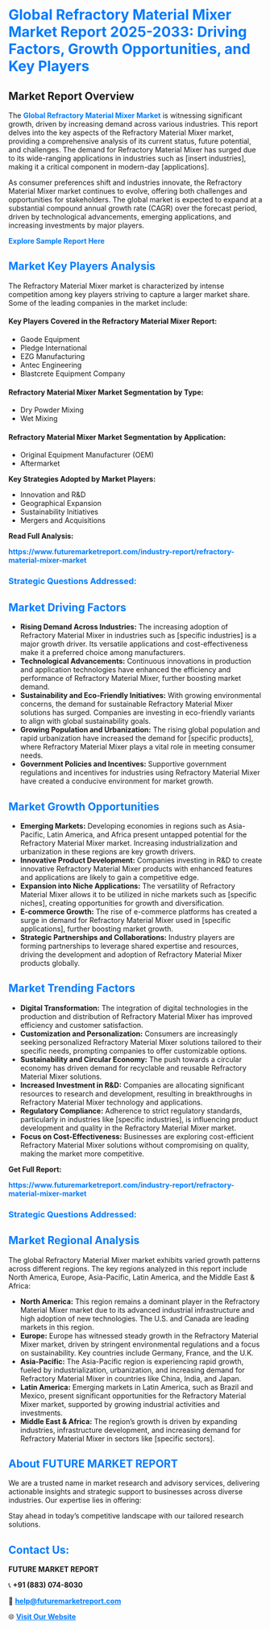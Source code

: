 <h1 style="color: #007BFF;">Global Refractory Material Mixer Market Report 2025-2033: Driving Factors, Growth Opportunities, and Key Players</h1>

<section id="overview">
<h2>Market Report Overview</h2>
<p>The <a href="https://www.futuremarketreport.com/industry-report/refractory-material-mixer-market" style="color: #007BFF; text-decoration: none;"><strong>Global Refractory Material Mixer Market</strong></a> is witnessing significant growth, driven by increasing demand across various industries. This report delves into the key aspects of the Refractory Material Mixer market, providing a comprehensive analysis of its current status, future potential, and challenges. The demand for Refractory Material Mixer has surged due to its wide-ranging applications in industries such as [insert industries], making it a critical component in modern-day [applications].</p>
<p>As consumer preferences shift and industries innovate, the Refractory Material Mixer market continues to evolve, offering both challenges and opportunities for stakeholders. The global market is expected to expand at a substantial compound annual growth rate (CAGR) over the forecast period, driven by technological advancements, emerging applications, and increasing investments by major players.</p>
</section>

<section id="overview">
<p><a href="https://www.futuremarketreport.com/request-sample/reportId=104908" style="color: #007BFF; text-decoration: none;"><strong>Explore Sample Report Here</strong></a></p>
</section>

<section id="key-players">
<h2 style="color: #007BFF;">Market Key Players Analysis</h2>
<p>The Refractory Material Mixer market is characterized by intense competition among key players striving to capture a larger market share. Some of the leading companies in the market include:</p>
<h4>Key Players Covered in the Refractory Material Mixer Report:</h4>
<ul><li>Gaode Equipment</li><li>Pledge International</li><li>EZG Manufacturing</li><li>Antec Engineering</li><li>Blastcrete Equipment Company</li></ul>
<h4>Refractory Material Mixer Market Segmentation by Type:</h4>
<ul><li>Dry Powder Mixing</li><li>Wet Mixing</li></ul>

<h4>Refractory Material Mixer Market Segmentation by Application:</h4>
<ul><li>Original Equipment Manufacturer (OEM)</li><li>Aftermarket</li></ul>
<p><strong>Key Strategies Adopted by Market Players:</strong></p>
<ul>
<li>Innovation and R&D</li>
<li>Geographical Expansion</li>
<li>Sustainability Initiatives</li>
<li>Mergers and Acquisitions</li>
</ul>
</section>

<section>
<p><strong>Read Full Analysis: </strong></p><a href="https://www.futuremarketreport.com/industry-report/refractory-material-mixer-market" style="color: #007BFF; text-decoration: none;"><strong>https://www.futuremarketreport.com/industry-report/refractory-material-mixer-market</strong></a>
<h3 style="color: #007BFF;">Strategic Questions Addressed:</h3>
</section>

<section id="driving-factors">
<h2 style="color: #007BFF;">Market Driving Factors</h2>
<ul>
<li><strong>Rising Demand Across Industries:</strong> The increasing adoption of Refractory Material Mixer in industries such as [specific industries] is a major growth driver. Its versatile applications and cost-effectiveness make it a preferred choice among manufacturers.</li>
<li><strong>Technological Advancements:</strong> Continuous innovations in production and application technologies have enhanced the efficiency and performance of Refractory Material Mixer, further boosting market demand.</li>
<li><strong>Sustainability and Eco-Friendly Initiatives:</strong> With growing environmental concerns, the demand for sustainable Refractory Material Mixer solutions has surged. Companies are investing in eco-friendly variants to align with global sustainability goals.</li>
<li><strong>Growing Population and Urbanization:</strong> The rising global population and rapid urbanization have increased the demand for [specific products], where Refractory Material Mixer plays a vital role in meeting consumer needs.</li>
<li><strong>Government Policies and Incentives:</strong> Supportive government regulations and incentives for industries using Refractory Material Mixer have created a conducive environment for market growth.</li>
</ul>
</section>

<section id="growth-opportunities">
<h2 style="color: #007BFF;">Market Growth Opportunities</h2>
<ul>
<li><strong>Emerging Markets:</strong> Developing economies in regions such as Asia-Pacific, Latin America, and Africa present untapped potential for the Refractory Material Mixer market. Increasing industrialization and urbanization in these regions are key growth drivers.</li>
<li><strong>Innovative Product Development:</strong> Companies investing in R&D to create innovative Refractory Material Mixer products with enhanced features and applications are likely to gain a competitive edge.</li>
<li><strong>Expansion into Niche Applications:</strong> The versatility of Refractory Material Mixer allows it to be utilized in niche markets such as [specific niches], creating opportunities for growth and diversification.</li>
<li><strong>E-commerce Growth:</strong> The rise of e-commerce platforms has created a surge in demand for Refractory Material Mixer used in [specific applications], further boosting market growth.</li>
<li><strong>Strategic Partnerships and Collaborations:</strong> Industry players are forming partnerships to leverage shared expertise and resources, driving the development and adoption of Refractory Material Mixer products globally.</li>
</ul>
</section>

<section id="trending-factors">
<h2 style="color: #007BFF;">Market Trending Factors</h2>
<ul>
<li><strong>Digital Transformation:</strong> The integration of digital technologies in the production and distribution of Refractory Material Mixer has improved efficiency and customer satisfaction.</li>
<li><strong>Customization and Personalization:</strong> Consumers are increasingly seeking personalized Refractory Material Mixer solutions tailored to their specific needs, prompting companies to offer customizable options.</li>
<li><strong>Sustainability and Circular Economy:</strong> The push towards a circular economy has driven demand for recyclable and reusable Refractory Material Mixer solutions.</li>
<li><strong>Increased Investment in R&D:</strong> Companies are allocating significant resources to research and development, resulting in breakthroughs in Refractory Material Mixer technology and applications.</li>
<li><strong>Regulatory Compliance:</strong> Adherence to strict regulatory standards, particularly in industries like [specific industries], is influencing product development and quality in the Refractory Material Mixer market.</li>
<li><strong>Focus on Cost-Effectiveness:</strong> Businesses are exploring cost-efficient Refractory Material Mixer solutions without compromising on quality, making the market more competitive.</li>
</ul>
</section>

<section>
<p><strong>Get Full Report: </strong></p><a href="https://www.futuremarketreport.com/industry-report/refractory-material-mixer-market" style="color: #007BFF; text-decoration: none;"><strong>https://www.futuremarketreport.com/industry-report/refractory-material-mixer-market</strong></a>
<h3 style="color: #007BFF;">Strategic Questions Addressed:</h3>
</section>


<section id="regional-analysis">
<h2 style="color: #007BFF;">Market Regional Analysis</h2>
<p>The global Refractory Material Mixer market exhibits varied growth patterns across different regions. The key regions analyzed in this report include North America, Europe, Asia-Pacific, Latin America, and the Middle East & Africa:</p>
<ul>
<li><strong>North America:</strong> This region remains a dominant player in the Refractory Material Mixer market due to its advanced industrial infrastructure and high adoption of new technologies. The U.S. and Canada are leading markets in this region.</li>
<li><strong>Europe:</strong> Europe has witnessed steady growth in the Refractory Material Mixer market, driven by stringent environmental regulations and a focus on sustainability. Key countries include Germany, France, and the U.K.</li>
<li><strong>Asia-Pacific:</strong> The Asia-Pacific region is experiencing rapid growth, fueled by industrialization, urbanization, and increasing demand for Refractory Material Mixer in countries like China, India, and Japan.</li>
<li><strong>Latin America:</strong> Emerging markets in Latin America, such as Brazil and Mexico, present significant opportunities for the Refractory Material Mixer market, supported by growing industrial activities and investments.</li>
<li><strong>Middle East & Africa:</strong> The region’s growth is driven by expanding industries, infrastructure development, and increasing demand for Refractory Material Mixer in sectors like [specific sectors].</li>
</ul>
</section>

<footer>
<h2 style="color: #007BFF;">About FUTURE MARKET REPORT</h2>
<p>We are a trusted name in market research and advisory services, delivering actionable insights and strategic support to businesses across diverse industries. Our expertise lies in offering:</p>

<p>Stay ahead in today’s competitive landscape with our tailored research solutions.</p>

<h2 style="color: #007BFF;">Contact Us:</h2>
<p><strong>FUTURE MARKET REPORT</strong></p>
<p>📞 <strong>+91 (883) 074-8030</strong></p>
<p>📧 <strong><a href="mailto:help@futuremarketreport.com" style="color: #007BFF;">help@futuremarketreport.com</a></strong></p>
<p>🌐 <strong><a href="https://www.futuremarketreport.com/" style="color: #007BFF;">Visit Our Website</a></strong></p>
</footer>